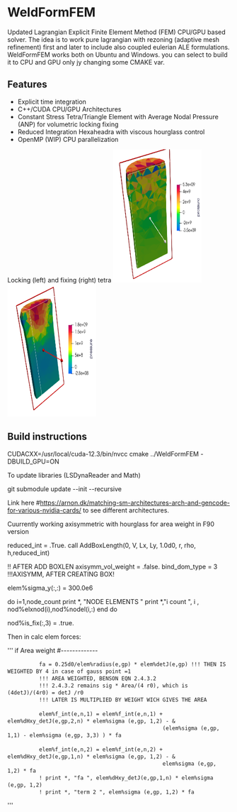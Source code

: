 # WeldFormFEM
Updated Lagrangian Explicit Finite Element Method (FEM) CPU/GPU based solver.
The idea is to work pure lagrangian with rezoning (adaptive mesh refinement) first and later to include also coupled eulerian ALE formulations.
WeldFormFEM works both on Ubuntu and Windows.
you can select to build it to CPU and GPU only jy changing some CMAKE var.

## Features
- Explicit time integration
- C++/CUDA CPU/GPU Architectures
- Constant Stress Tetra/Triangle Element with Average Nodal Pressure (ANP) for volumetric locking fixing
- Reduced Integration Hexaheadra with viscous hourglass control
- OpenMP (WIP) CPU  parallelization

Locking (left) and fixing (right) tetra 
<img src="https://github.com/luchete80/WeldFormFEM/blob/master/20250117_2.png" width="200" height="300">
<img src="https://github.com/luchete80/WeldFormFEM/blob/master/20250117_1.png" width="200" height="300">

## Build instructions

CUDACXX=/usr/local/cuda-12.3/bin/nvcc cmake ../WeldFormFEM -DBUILD_GPU=ON

To update libraries (LSDynaReader and Math)

git submodule update --init --recursive



Link here #https://arnon.dk/matching-sm-architectures-arch-and-gencode-for-various-nvidia-cards/ to see different architectures. 


Cuurrently working axisymmetric with hourglass for area weight in F90 version

  reduced_int = .True.
  call AddBoxLength(0, V, Lx, Ly, 1.0d0, r, rho, h,reduced_int)

  !! AFTER ADD BOXLEN
  axisymm_vol_weight = .false.
  bind_dom_type = 3 !!!AXISYMM, AFTER CREATING BOX!

  
  elem%sigma_y(:,:) = 300.0e6
  
  do i=1,node_count
  print *, "NODE ELEMENTS "
    print *,"i count ", i , nod%elxnod(i),nod%nodel(i,:)
  end do

  nod%is_fix(:,3) = .true.
 
 
Then in calc elem forces:

'''
if Area weight
#-------------

              fa = 0.25d0/elem%radius(e,gp) * elem%detJ(e,gp) !!! THEN IS WEIGHTED BY 4 in case of gauss point =1
              !!! AREA WEIGHTED, BENSON EQN 2.4.3.2
              !!! 2.4.3.2 remains sig * Area/(4 r0), which is (4detJ)/(4r0) = detJ /r0
              !!! LATER IS MULTIPLIED BY WEIGHT WICH GIVES THE AREA

              elem%f_int(e,n,1) = elem%f_int(e,n,1) + elem%dHxy_detJ(e,gp,2,n) * elem%sigma (e,gp, 1,2) - &
                                                     (elem%sigma (e,gp, 1,1) - elem%sigma (e,gp, 3,3) ) * fa
                                                     
              elem%f_int(e,n,2) = elem%f_int(e,n,2) + elem%dHxy_detJ(e,gp,1,n) * elem%sigma (e,gp, 1,2) - &
                                                     elem%sigma (e,gp, 1,2) * fa          
              ! print *, "fa ", elem%dHxy_detJ(e,gp,1,n) * elem%sigma (e,gp, 1,2)
              ! print *, "term 2 ", elem%sigma (e,gp, 1,2) * fa    
              
'''
